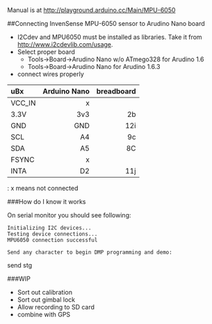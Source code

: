 
Manual is at <http://playground.arduino.cc/Main/MPU-6050>

##Connecting InvenSense MPU-6050 sensor to Arudino Nano board

* I2Cdev and MPU6050 must be installed as libraries. Take it from <http://www.i2cdevlib.com/usage>.
* Select proper board
	* Tools->Board->Arudino Nano w/o ATmego328 for Arudino 1.6
	*	Tools->Board->Arudino Nano for Arudino 1.6.3
* connect wires properly

| uBx | Arduino Nano | breadboard |
| :---| -------:| -------:|
| VCC_IN | x| |
| 3.3V | 3v3| 2b |
| GND | GND| 12i |
| SCL| A4 | 9c |
| SDA | A5| 8C |
| FSYNC | x| |
| INTA | D2| 11j |

: x means not connected

###How do I know it works

On serial monitor you should see following:

```batch
Initializing I2C devices...
Testing device connections...
MPU6050 connection successful

Send any character to begin DMP programming and demo:
````
send stg

###WIP

* Sort out calibration
* Sort out gimbal lock
* Allow recording to SD card
* combine with GPS